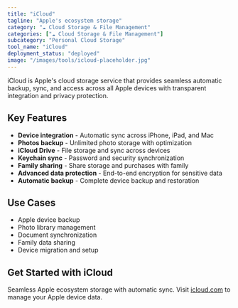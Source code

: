```yaml
---
title: "iCloud"
tagline: "Apple's ecosystem storage"
category: "☁️ Cloud Storage & File Management"
categories: ["☁️ Cloud Storage & File Management"]
subcategory: "Personal Cloud Storage"
tool_name: "iCloud"
deployment_status: "deployed"
image: "/images/tools/icloud-placeholder.jpg"
---
```

iCloud is Apple's cloud storage service that provides seamless automatic backup, sync, and access across all Apple devices with transparent integration and privacy protection.

## Key Features

- **Device integration** - Automatic sync across iPhone, iPad, and Mac
- **Photos backup** - Unlimited photo storage with optimization
- **iCloud Drive** - File storage and sync across devices
- **Keychain sync** - Password and security synchronization
- **Family sharing** - Share storage and purchases with family
- **Advanced data protection** - End-to-end encryption for sensitive data
- **Automatic backup** - Complete device backup and restoration

## Use Cases

- Apple device backup
- Photo library management
- Document synchronization
- Family data sharing
- Device migration and setup

## Get Started with iCloud

Seamless Apple ecosystem storage with automatic sync. Visit [icloud.com](https://www.icloud.com) to manage your Apple device data.